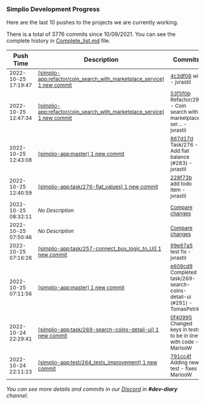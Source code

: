 
### Simplio Development Progress

Here are the last 10 pushes to the projects we are currently working.

There is a total of 3776 commits since 10/09/2021. You can see the complete history in
 [Complete_list.md](Complete_list.md) file.

| Push Time | Description | Commits |
| --- | --- | --- |
| <sub>2022-10-25 17:19:47</sub> | <sub>[[simplio-app:refactor/coin\_search\_with\_marketplace\_service] 1 new commit](https://github.com/SimplioOfficial/simplio-app/commit/4c3df0651d7bf34359cd254ae4463a4abd5b7e6a)</sub> | <sub>[4c3df06](https://github.com/SimplioOfficial/simplio-app/commit/4c3df0651d7bf34359cd254ae4463a4abd5b7e6a) wip - jvrastil</sub> |
| <sub>2022-10-25 12:47:34</sub> | <sub>[[simplio-app:refactor/coin\_search\_with\_marketplace\_service] 1 new commit](https://github.com/SimplioOfficial/simplio-app/commit/53f5f0b4e3d2c45e896b6f69153b9b7040602b74)</sub> | <sub>[53f5f0b](https://github.com/SimplioOfficial/simplio-app/commit/53f5f0b4e3d2c45e896b6f69153b9b7040602b74) Refactor/290 - Coin search with marketplace ser... - jvrastil</sub> |
| <sub>2022-10-25 12:43:08</sub> | <sub>[[simplio-app:master] 1 new commit](https://github.com/SimplioOfficial/simplio-app/commit/867d17ddab05c72df9b01885c101ad3e2cc3583d)</sub> | <sub>[867d17d](https://github.com/SimplioOfficial/simplio-app/commit/867d17ddab05c72df9b01885c101ad3e2cc3583d) Task/276 - Add fiat balance (#283) - jvrastil</sub> |
| <sub>2022-10-25 12:40:59</sub> | <sub>[[simplio-app:task/276\-fiat\_values] 1 new commit](https://github.com/SimplioOfficial/simplio-app/commit/228f73b7ef7753d804e992ee22158a842dd5bd18)</sub> | <sub>[228f73b](https://github.com/SimplioOfficial/simplio-app/commit/228f73b7ef7753d804e992ee22158a842dd5bd18) add todo item - jvrastil</sub> |
| <sub>2022-10-25 08:32:11</sub> | <sub>_No Description_</sub> | <sub>[Compare changes](https://github.com/SimplioOfficial/simplio-app/compare/6a830bcc3eaf...0e41e84f0d81)</sub> |
| <sub>2022-10-25 07:50:46</sub> | <sub>_No Description_</sub> | <sub>[Compare changes](https://github.com/SimplioOfficial/simplio-app/compare/99e97a505ead...8f0ec3e54525)</sub> |
| <sub>2022-10-25 07:16:26</sub> | <sub>[[simplio-app:task/257\-connect\_buy\_logic\_to\_UI] 1 new commit](https://github.com/SimplioOfficial/simplio-app/commit/99e97a505ead907d68ca56c73bcb45d53f4e1b4c)</sub> | <sub>[99e97a5](https://github.com/SimplioOfficial/simplio-app/commit/99e97a505ead907d68ca56c73bcb45d53f4e1b4c) test fix - jvrastil</sub> |
| <sub>2022-10-25 07:11:56</sub> | <sub>[[simplio-app:master] 1 new commit](https://github.com/SimplioOfficial/simplio-app/commit/e609cd972fb735399ca5079297be3d5c40141805)</sub> | <sub>[e609cd9](https://github.com/SimplioOfficial/simplio-app/commit/e609cd972fb735399ca5079297be3d5c40141805) Completed task/269-search-coins-detail-ui (#291) - TomasPetrik</sub> |
| <sub>2022-10-24 22:29:41</sub> | <sub>[[simplio-app:task/269\-search\-coins\-detail\-ui] 1 new commit](https://github.com/SimplioOfficial/simplio-app/commit/0f40995803c81baf2babece5fb87fdf0cdc3fec9)</sub> | <sub>[0f40995](https://github.com/SimplioOfficial/simplio-app/commit/0f40995803c81baf2babece5fb87fdf0cdc3fec9) Changed keys in tests to be in line with code - MariooW</sub> |
| <sub>2022-10-24 22:11:23</sub> | <sub>[[simplio-app:test/264\_tests\_improvement] 1 new commit](https://github.com/SimplioOfficial/simplio-app/commit/791cc4fc1e93d6c2a79f9add77a017c5a50c67f4)</sub> | <sub>[791cc4f](https://github.com/SimplioOfficial/simplio-app/commit/791cc4fc1e93d6c2a79f9add77a017c5a50c67f4) Adding new test - fixes - MariooW</sub> |

_You can see more details and commits in our [Discord](https://discord.gg/aKhjuwZmdP) in **#dev-diary** channel._
